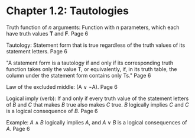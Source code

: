 # Chapter 1.2: Tautologies

Truth function of *n* arguments: Function with *n* parameters, which each have truth values **T** and **F**. Page 6

Tautology: Statement form that is true regardless of the truth values of its statement letters. Page 6

"A statement form is a tautology if and only if its corresponding truth function takes only the value T,
or equivalently, if, in its truth table, the column under the statement form
contains only Ts." Page 6

Law of the excluded middle: (A ∨ ¬A). Page 6

Logical imply (verb): If and only if every truth value of the statement letters of *B* and *C* that makes *B* true also
makes *C* true. *B* logically implies *C* and *C* is a logical consequence of *B*. Page 6

Example: *A* ∧ *B* logically implies *A*, and *A* ∨ *B* is a logical consequences of *A*. Page 6

